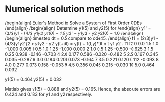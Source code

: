 # Numerical solution methods
/begin{align}
Euler's Method to Solve a System of First Order ODEs
/end{align}
/begin{align}
Determine y1(5) and y2(5) for 
/end{align}
y1' = (2/3)y1 - (4/3)y1*y2      y1(0) = 1.5
y2' = y1*y2 - y2                y2(0) = 1.0
/end{align}
/begin{align}
timestep dt = 0.5   compare to ode45.
/end{align}
f1 = (2/3)y1 - (4/3)y1*y2
f2 = y1*y2 - y2
y(t+dt) = y(t) + f(t,y)*dt
n      t      y1     y2    . f1     f2
0     0.0    1.5    1.0    -1.000  0.005
1     0.5    1.0    1.25   -1.000  0.000
2     1.0    0.5    1.25   -0.500 -0.625
3     1.5    0.25   0.938  -0.146 -0.703
4     2.0    0.177  0.586  -0.020 -0.482
5     2.5    0.167  0.345   0.035 -0.287
6     3.0    0.184  0.201   0.073 -0.164
7     3.5    0.221  0.120   0.112 -0.093
8     4.0    0.277  0.073   0.158 -0.053
9     4.5    0.356  0.046   0.215 -0.030
10    5.0    0.464  0.032 
  
  y1(5) = 0.464   y2(5) = 0.032

Matlab gives y1(5) = 0.888 and y2(5) = 0.165. Hence, the absolute
errors are 0.424 and 0.133 for y1 and y2 respectively. 
